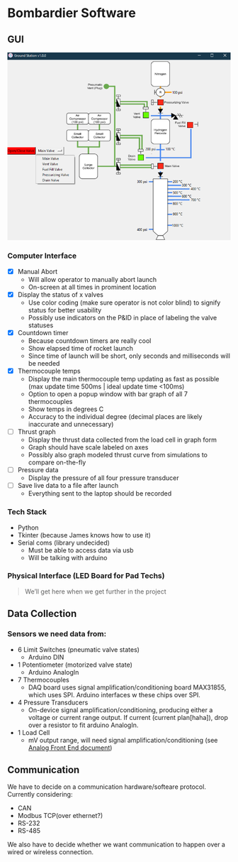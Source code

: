 # Bombardier Software

## GUI

![Current state of the gui](https://github.com/SEDS-Software/bombardier/blob/gui/status.png?raw=true)

### Computer Interface

- [x] Manual Abort
  - Will allow operator to manually abort launch
  - On-screen at all times in prominent location
- [x] Display the status of x valves
  - Use color coding (make sure operator is not color blind) to signify status for better usability
  - Possibly use indicators on the P&ID in place of labeling the valve statuses
- [x] Countdown timer
  - Because countdown timers are really cool
  - Show elapsed time of rocket launch
  - Since time of launch will be short, only seconds and milliseconds will be needed
- [x] Thermocouple temps
  - Display the main thermocouple temp updating as fast as possible (max update time 500ms | ideal update time <100ms)
  - Option to open a popup window with bar graph of all 7 thermocouples
  - Show temps in degrees C
  - Accuracy to the individual degree (decimal places are likely inaccurate and unnecessary)
- [ ] Thrust graph
  - Display the thrust data collected from the load cell in graph form
  - Graph should have scale labeled on axes
  - Possibly also graph modeled thrust curve from simulations to compare on-the-fly
- [ ] Pressure data
  - Display the pressure of all four pressure transducer
- [ ] Save live data to a file after launch
  - Everything sent to the laptop should be recorded

### Tech Stack

- Python
- Tkinter (because James knows how to use it)
- Serial coms (library undecided)
  - Must be able to access data via usb
  - Will be talking with arduino

### Physical Interface (LED Board for Pad Techs)

> We’ll get here when we get further in the project

## Data Collection

### Sensors we need data from:

- 6 Limit Switches (pneumatic valve states)
  - Arduino DIN
- 1 Potentiometer (motorized valve state)
  - Arduino AnalogIn
- 7 Thermocouples
  - DAQ board uses signal amplification/conditioning board MAX31855, which uses SPI. Arduino interfaces w these chips over SPI.
- 4 Pressure Transducers
  - On-device signal amplification/conditioning, producing either a voltage or current range output. If current (current plan[haha]), drop over a resistor to fit arduino AnalogIn.
- 1 Load Cell
  - mV output range, will need signal amplification/conditioning (see [Analog Front End document](https://drive.google.com/file/d/1mUZcVfHFdhDwAw1t8nDyquIU7wcV6O2l/view?usp=sharing))

## Communication

We have to decide on a communication hardware/softeare protocol. Currently considering:

- CAN
- Modbus TCP(over ethernet?)
- RS-232
- RS-485

We also have to decide whether we want communication to happen over a wired or wireless connection.
